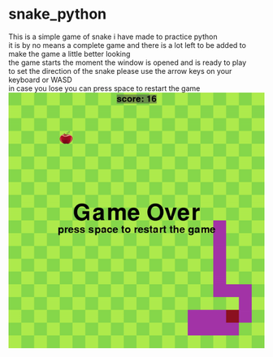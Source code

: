 # snake_python
This is a simple game of snake i have made to practice python
<br />it is by no means a complete game and there is a lot left to be added to make the game a little better looking
<br />the game starts the moment the window is opened and is ready to play
<br />to set the direction of the snake please use the arrow keys on your keyboard or WASD
<br />in case you lose you can press space to restart the game
<br />![image](https://github.com/EitanGerman/snake_python/blob/master/graphic/demo.gif?raw=true)
